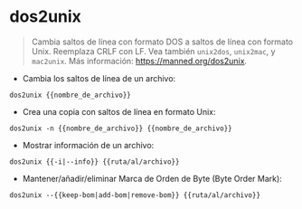# dos2unix

> Cambia saltos de línea con formato DOS a saltos de línea con formato Unix.
> Reemplaza CRLF con LF.
> Vea también `unix2dos`, `unix2mac`, y `mac2unix`.
> Más información: <https://manned.org/dos2unix>.

- Cambia los saltos de línea de un archivo:

`dos2unix {{nombre_de_archivo}}`

- Crea una copia con saltos de línea en formato Unix:

`dos2unix -n {{nombre_de_archivo}} {{nombre_de_archivo}}`

- Mostrar información de un archivo:

`dos2unix {{-i|--info}} {{ruta/al/archivo}}`

- Mantener/añadir/eliminar Marca de Orden de Byte (Byte Order Mark):

`dos2unix --{{keep-bom|add-bom|remove-bom}} {{ruta/al/archivo}}`
